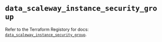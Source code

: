 # `data_scaleway_instance_security_group`

Refer to the Terraform Registory for docs: [`data_scaleway_instance_security_group`](https://registry.terraform.io/providers/scaleway/scaleway/2.31.0/docs/data-sources/instance_security_group).
